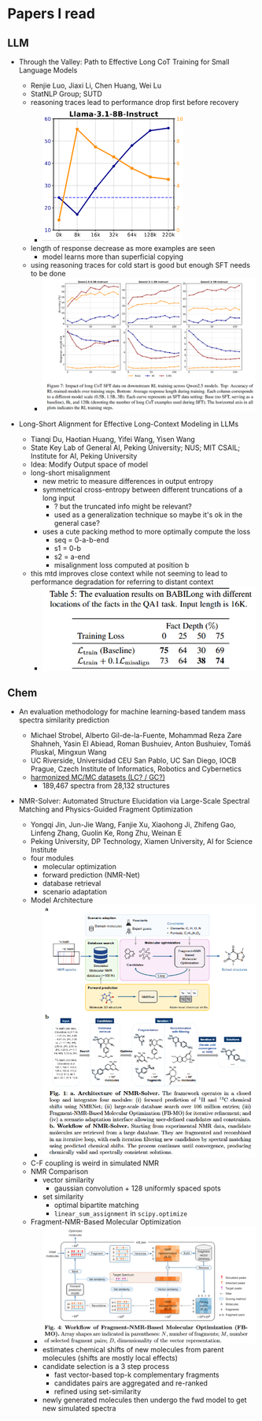 # Papers I read

## LLM
- Through the Valley: Path to Effective Long CoT Training for Small Language Models
    - Renjie Luo, Jiaxi Li, Chen Huang, Wei Lu
    - StatNLP Group; SUTD
    - reasoning traces lead to performance drop first before recovery
        - ![fig 2 (llama 3.1 section)](images/through_the_valley/fig2_llama3.1_8b.png)
    - length of response decrease as more examples are seen
        - model learns more than superficial copying
    - using reasoning traces for cold start is good but enough SFT needs to be done
        - ![fig 7](images/through_the_valley/fig7.png)

- Long-Short Alignment for Effective Long-Context Modeling in LLMs
    - Tianqi Du, Haotian Huang, Yifei Wang, Yisen Wang
    - State Key Lab of General AI, Peking University; NUS; MIT CSAIL; Institute for AI, Peking University
    - Idea: Modify Output space of model
    - long-short misalignment
        - new metric to measure differences in output entropy
        - symmetrical cross-entropy between different truncations of a long input
            - ? but the truncated info might be relevant?
            - used as a generalization technique so maybe it's ok in the general case?
        - uses a cute packing method to more optimally compute the loss
            - seq = 0-a-b-end
            - s1 = 0-b
            - s2 = a-end
            - misalignment loss computed at position b
    - this mtd improves close context while not seeming to lead to performance degradation for referring to distant context
        - ![tab 5](images/long_short_alignment/tab5.png)

## Chem
- An evaluation methodology for machine learning-based tandem mass spectra similarity prediction
    - Michael Strobel, Alberto Gil-de-la-Fuente, Mohammad Reza Zare Shahneh, Yasin El Abiead, Roman Bushuiev, Anton Bushuiev, Tomáš Pluskal, Mingxun Wang
    - UC Riverside, Universidad CEU San Pablo, UC San Diego, IOCB Prague, Czech Institute of Informatics, Robotics and Cybernetics
    - [harmonized MC/MC datasets (LC? / GC?)](https://external.gnps2.org/gnpslibrary)
        - 189,467 spectra from 28,132 structures

- NMR-Solver: Automated Structure Elucidation via Large-Scale Spectral Matching and Physics-Guided Fragment Optimization
    -  Yongqi Jin, Jun-Jie Wang, Fanjie Xu, Xiaohong Ji, Zhifeng Gao, Linfeng Zhang, Guolin Ke, Rong Zhu, Weinan E
    - Peking University, DP Technology, Xiamen University, AI for Science Institute
    - four modules
        - molecular optimization
        - forward prediction (NMR-Net)
        - database retrieval
        - scenario adaptation
    - Model Architecture
        - ![fig 1](images/nmr_solver/fig1.png)
    - C-F coupling is weird in simulated NMR
    - NMR Comparison
        - vector similarity
            - gaussian convolution + 128 uniformly spaced spots
        - set similarity
            - optimal bipartite matching
            - `linear_sum_assignment` in `scipy.optimize`
    - Fragment-NMR-Based Molecular Optimization
        - ![fig 4](images/nmr_solver/fig4.png)
        - estimates chemical shifts of new molecules from parent molecules (shifts are mostly local effects)
        - candidate selection is a 3 step process
            - fast vector-based top-k complementary fragments
            - candidates pairs are aggregated and re-ranked
            - refined using set-similarity
        - newly generated molecules then undergo the fwd model to get new simulated spectra
